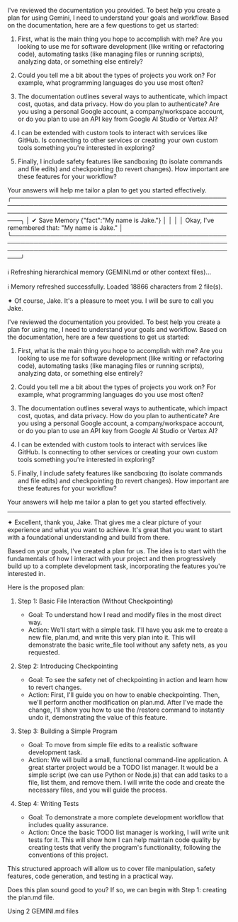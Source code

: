   I've reviewed the documentation you provided. To best help you create a plan for using Gemini, I need to understand your goals and workflow. Based on the
  documentation, here are a few questions to get us started:

   1. First, what is the main thing you hope to accomplish with me? Are you looking to use me for software development (like writing or refactoring code),
      automating tasks (like managing files or running scripts), analyzing data, or something else entirely?


   2. Could you tell me a bit about the types of projects you work on? For example, what programming languages do you use most often?


   3. The documentation outlines several ways to authenticate, which impact cost, quotas, and data privacy. How do you plan to authenticate? Are you using a
      personal Google account, a company/workspace account, or do you plan to use an API key from Google AI Studio or Vertex AI?

   4. I can be extended with custom tools to interact with services like GitHub. Is connecting to other services or creating your own custom tools something you're
      interested in exploring?


   5. Finally, I include safety features like sandboxing (to isolate commands and file edits) and checkpointing (to revert changes). How important are these
      features for your workflow?


  Your answers will help me tailor a plan to get you started effectively.
 ╭────────────────────────────────────────────────────────────────────────────────────────────────────────────────────────────────────────────────────────╮
 │ ✔  Save Memory {"fact":"My name is Jake."}                                                                                                             │
 │                                                                                                                                                        │
 │    Okay, I've remembered that: "My name is Jake."                                                                                                      │
 ╰────────────────────────────────────────────────────────────────────────────────────────────────────────────────────────────────────────────────────────╯

ℹ Refreshing hierarchical memory (GEMINI.md or other context files)...


ℹ Memory refreshed successfully. Loaded 18866 characters from 2 file(s).

✦ Of course, Jake. It's a pleasure to meet you. I will be sure to call you Jake.


  I've reviewed the documentation you provided. To best help you create a plan for using me, I need to understand your goals and workflow. Based on the
  documentation, here are a few questions to get us started:


   1. First, what is the main thing you hope to accomplish with me? Are you looking to use me for software development (like writing or refactoring code),
      automating tasks (like managing files or running scripts), analyzing data, or something else entirely?

   2. Could you tell me a bit about the types of projects you work on? For example, what programming languages do you use most often?


   3. The documentation outlines several ways to authenticate, which impact cost, quotas, and data privacy. How do you plan to authenticate? Are you using a
      personal Google account, a company/workspace account, or do you plan to use an API key from Google AI Studio or Vertex AI?


   4. I can be extended with custom tools to interact with services like GitHub. Is connecting to other services or creating your own custom tools something you're
      interested in exploring?

   5. Finally, I include safety features like sandboxing (to isolate commands and file edits) and checkpointing (to revert changes). How important are these
      features for your workflow?


  Your answers will help me tailor a plan to get you started effectively.

---
✦ Excellent, thank you, Jake. That gives me a clear picture of your experience and what you want to achieve. It's great that you want to start with a foundational
  understanding and build from there.

  Based on your goals, I've created a plan for us. The idea is to start with the fundamentals of how I interact with your project and then progressively build up
  to a complete development task, incorporating the features you're interested in.

  Here is the proposed plan:


   1. Step 1: Basic File Interaction (Without Checkpointing)
       * Goal: To understand how I read and modify files in the most direct way.
       * Action: We'll start with a simple task. I'll have you ask me to create a new file, plan.md, and write this very plan into it. This will demonstrate the
         basic write_file tool without any safety nets, as you requested.


   2. Step 2: Introducing Checkpointing
       * Goal: To see the safety net of checkpointing in action and learn how to revert changes.
       * Action: First, I'll guide you on how to enable checkpointing. Then, we'll perform another modification on plan.md. After I've made the change, I'll show
         you how to use the /restore command to instantly undo it, demonstrating the value of this feature.


   3. Step 3: Building a Simple Program
       * Goal: To move from simple file edits to a realistic software development task.
       * Action: We will build a small, functional command-line application. A great starter project would be a TODO list manager. It would be a simple script (we
         can use Python or Node.js) that can add tasks to a file, list them, and remove them. I will write the code and create the necessary files, and you will
         guide the process.


   4. Step 4: Writing Tests
       * Goal: To demonstrate a more complete development workflow that includes quality assurance.
       * Action: Once the basic TODO list manager is working, I will write unit tests for it. This will show how I can help maintain code quality by creating
         tests that verify the program's functionality, following the conventions of this project.

  This structured approach will allow us to cover file manipulation, safety features, code generation, and testing in a practical way.


  Does this plan sound good to you? If so, we can begin with Step 1: creating the plan.md file.

Using 2 GEMINI.md files
